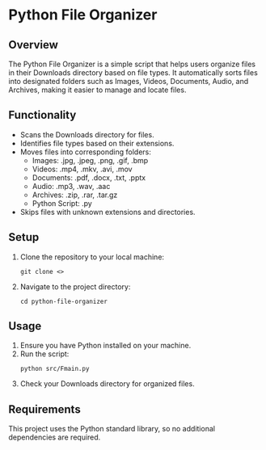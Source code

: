 # Python File Organizer

## Overview
The Python File Organizer is a simple script that helps users organize files in their Downloads directory based on file types. It automatically sorts files into designated folders such as Images, Videos, Documents, Audio, and Archives, making it easier to manage and locate files.

## Functionality
- Scans the Downloads directory for files.
- Identifies file types based on their extensions.
- Moves files into corresponding folders:
  - Images: .jpg, .jpeg, .png, .gif, .bmp
  - Videos: .mp4, .mkv, .avi, .mov
  - Documents: .pdf, .docx, .txt, .pptx
  - Audio: .mp3, .wav, .aac
  - Archives: .zip, .rar, .tar.gz
  - Python Script: .py 
- Skips files with unknown extensions and directories.

## Setup
1. Clone the repository to your local machine:
   ```
   git clone <>
   ```
2. Navigate to the project directory:
   ```
   cd python-file-organizer
   ```

## Usage
1. Ensure you have Python installed on your machine.
2. Run the script:
   ```
   python src/Fmain.py
   ```
3. Check your Downloads directory for organized files.

## Requirements
This project uses the Python standard library, so no additional dependencies are required.
